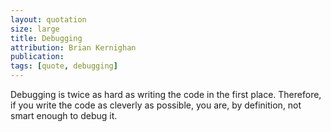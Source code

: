 ```yaml
---
layout: quotation
size: large
title: Debugging
attribution: Brian Kernighan
publication:
tags: [quote, debugging]
---
```


Debugging is twice as hard as writing the code in the first place. Therefore,
if you write the code as cleverly as possible, you are, by definition, not 
smart enough to debug it.
